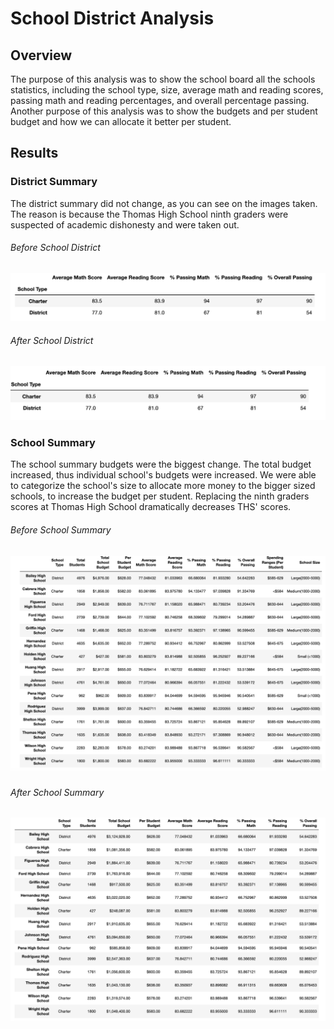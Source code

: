 # School District Analysis
## Overview
The purpose of this analysis was to show the school board all the schools statistics, including the school type, size, average math and reading scores, passing math and reading percentages, and overall percentage passing. Another purpose of this analysis was to show the budgets and per student budget and how we can allocate it better per student. 
## Results
### District Summary
The district summary did not change, as you can see on the images taken. The reason is because the Thomas High School ninth graders were suspected of academic dishonesty and were taken out.
###### Before School District
![Before_District](Resources/Before_District.png)
###### After School District
![After_District](Resources/After_District.png)
### School Summary
The school summary budgets were the biggest change. The total budget increased, thus individual school's budgets were increased. We were able to categorize the school's size to allocate more money to the bigger sized schools, to increase the budget per student. Replacing the ninth graders scores at Thomas High School dramatically decreases THS' scores. 
###### Before School Summary
![Before_School](Resources/Before_School.png)
###### After School Summary
![After_School](Resources/After_School.png)
